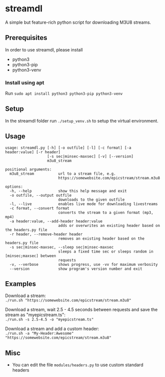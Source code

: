 # streamdl
A simple but feature-rich python script for downloading M3U8 streams.

## Prerequisites
In order to use streamdl, please install
- python3
- python3-pip
- python3-venv

### Install using apt
Run `sudo apt install python3 python3-pip python3-venv`

## Setup
In the streamdl folder run `./setup_venv.sh` to setup the virtual environment.

## Usage
```
usage: streamdl.py [-h] [-o outfile] [-l] [-c format] [-a header:value] [-r header]
                   [-s sec|minsec-maxsec] [-v] [--version]
                   m3u8_stream

positional arguments:
  m3u8_stream           url to a stream file, e.g.
                        https://somewebsite.com/epicstream/stream.m3u8

options:
  -h, --help            show this help message and exit
  -o outfile, --output outfile
                        downloads to the given outfile
  -l, --live            enables live mode for downloading livestreams
  -c format, --convert format
                        converts the stream to a given format (mp3, mp4)
  -a header:value, --add-header header:value
                        adds or overwrites an existing header based on the headers.py file
  -r header, --remove-header header
                        removes an existing header based on the headers.py file
  -s sec|minsec-maxsec, --sleep sec|minsec-maxsec
                        sleeps a fixed time sec or sleeps random in [minsec;maxsec] between
                        requests
  -v, --verbose         shows progress, use -vv for maximum verbosity
  --version             show program's version number and exit

```

## Examples
Download a stream:<br>
`./run.sh "https://somewebsite.com/epicstream/stream.m3u8"`

Download a stream, wait 2.5 - 4.5 seconds between requests and save the stream as "myepicstream.ts":<br>
`./run.sh -s 2.5-4.5 -o "myepicstream.ts"`

Download a stream and add a custom header:<br>
`./run.sh -a "My-Header:Awesome" "https://somewebsite.com/epicstream/stream.m3u8"`

## Misc
- You can edit the file `modules/headers.py` to use custom standard headers
